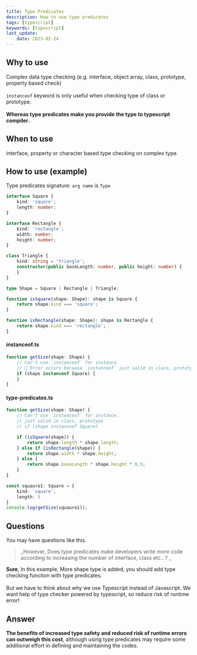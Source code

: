 ```yaml
---
title: Type Predicates
description: How to use type predicates
tags: [typescript]
keywords: [typescript]
last_update:
    date: 2023-02-24
---
```


## Why to use
Complex data type checking (e.g. interface, object array, class, prototype, property based check) <br></br>
`instanceof` keyword is only useful when checking type of class or prototype. <br></br>
**Whereas type predicates make you provide the type to typescript compiler.**

## When to use
interface, property or character based type checking on complex type.

## How to use (example)
Type predicates signature: `arg name` is `Type`

```typescript
interface Square {
    kind: 'square';
    length: number;
}

interface Rectangle {
    kind: 'rectangle';
    width: number;
    height: number;
}

class Triangle {
    kind: string = 'triangle';
    constructor(public baseLength: number, public height: number) {
    }
}

type Shape = Square | Rectangle | Triangle;

function isSquare(shape: Shape): shape is Square {
    return shape.kind === 'square';
}

function isRectangle(shape: Shape): shape is Rectangle {
    return shape.kind === 'rectangle';
}
```
#### instanceof.ts
```typescript
function getSize(shape: Shape) {
    // Can't use `instanceof` for instance.
    // 🚫 Error occurs because `instanceof` just valid in class, prototype
    if (shape instanceof Square) {
    }
}
```

#### type-predicates.ts
```typescript
function getSize(shape: Shape) {
    // Can't use `instanceof` for instance.
    // just valid in class, prototype
    // if (shape instanceof Square) 

    if (isSquare(shape)) {
        return shape.length * shape.length;
    } else if (isRectangle(shape)) {
        return shape.width * shape.height;
    } else {
        return shape.baseLength * shape.height * 0.5;
    }
}

const squaure1: Square = {
    kind: 'square',
    length: 5
}
console.log(getSize(squaure1));
```

## Questions
You may have questions like this.

> _However, Does type predicates make developers write more code according to increasing the number of interface, class etc.. ? _

**Sure**, In this example, More shape type is added, you should add type checking function with type predicates. <br></br>
But we have to think about why we use Typescript instead of Javascript.
We want help of type checker powered by typescript, so reduce risk of runtime error!

## Answer
**The benefits of increased type safety and reduced risk of runtime errors can outweigh this cost**, although using type predicates may require some additional effort in defining and maintaining the codes.
